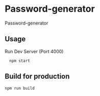 # Password-generator
Password-generator


## Usage

Run Dev Server (Port 4000)

```
  npm start
```

## Build for production

```
npm run build
```

